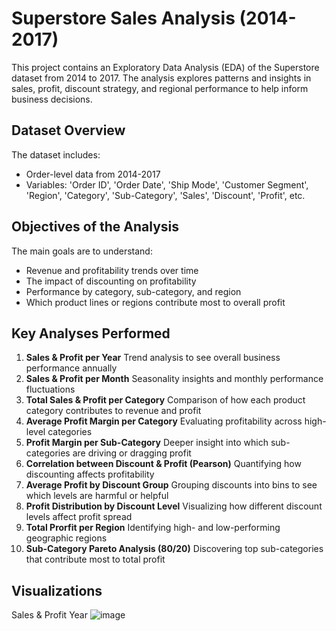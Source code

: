 # Superstore Sales Analysis (2014-2017)
This project contains an Exploratory Data Analysis (EDA) of the Superstore dataset from 2014 to 2017. The analysis explores patterns and insights in sales, profit, discount strategy, and regional performance to help inform business decisions.

## Dataset Overview
The dataset includes:
- Order-level data from 2014-2017
- Variables: 'Order ID', 'Order Date', 'Ship Mode', 'Customer Segment', 'Region', 'Category', 'Sub-Category', 'Sales', 'Discount', 'Profit', etc.

## Objectives of the Analysis
The main goals are to understand:
- Revenue and profitability trends over time
- The impact of discounting on profitability
- Performance by category, sub-category, and region
- Which product lines or regions contribute most to overall profit

## Key Analyses Performed
1. **Sales & Profit per Year**
   Trend analysis to see overall business performance annually
2. **Sales & Profit per Month**
   Seasonality insights and monthly performance fluctuations
3. **Total Sales & Profit per Category**
   Comparison of how each product category contributes to revenue and profit
4. **Average Profit Margin per Category**
   Evaluating profitability across high-level categories
5. **Profit Margin per Sub-Category**
   Deeper insight into which sub-categories are driving or dragging profit
6. **Correlation between Discount & Profit (Pearson)**
   Quantifying how discounting affects profitability
7. **Average Profit by Discount Group**
   Grouping discounts into bins to see which levels are harmful or helpful
8. **Profit Distribution by Discount Level**
   Visualizing how different discount levels affect profit spread
9. **Total Prorfit per Region**
   Identifying high- and low-performing geographic regions
10. **Sub-Category Pareto Analysis (80/20)**
    Discovering top sub-categories that contribute most to total profit

## Visualizations
Sales & Profit Year
![image](https://github.com/user-attachments/assets/bca9a092-df50-43df-afa8-634cd269c3e3)
